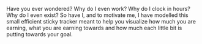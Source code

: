 Have you ever wondered? Why do I even work? Why do I clock in hours? Why do I even exist? 
So have I, and to motivate me, I have modelled this small efficient sticky tracker meant to help you visualize how much you are earning, what you are earning towards and how much each little bit is putting towards your goal. 
